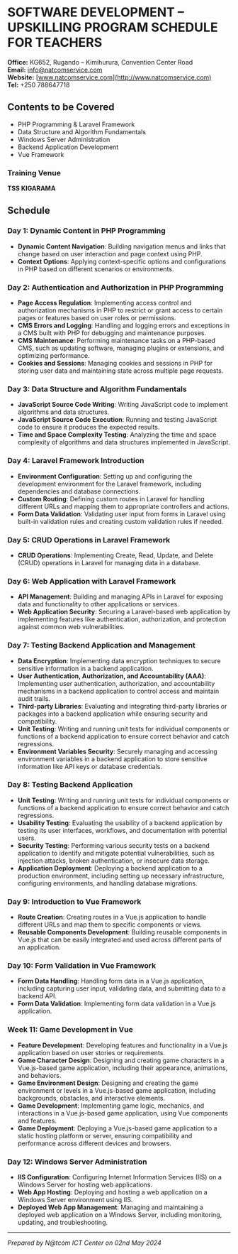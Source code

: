 # SOFTWARE DEVELOPMENT – UPSKILLING PROGRAM SCHEDULE FOR TEACHERS

**Office:** KG652, Rugando – Kimihurura, Convention Center Road  
**Email:** info@natcomservice.com  
**Website:** [www.natcomservice.com](http://www.natcomservice.com)  
**Tel:** +250 788647718

## Contents to be Covered
- PHP Programming & Laravel Framework
- Data Structure and Algorithm Fundamentals
- Windows Server Administration
- Backend Application Development
- Vue Framework

### Training Venue
**TSS KIGARAMA**

## Schedule

### Day 1: Dynamic Content in PHP Programming
- **Dynamic Content Navigation**: Building navigation menus and links that change based on user interaction and page context using PHP.
- **Context Options**: Applying context-specific options and configurations in PHP based on different scenarios or environments.

### Day 2: Authentication and Authorization in PHP Programming
- **Page Access Regulation**: Implementing access control and authorization mechanisms in PHP to restrict or grant access to certain pages or features based on user roles or permissions.
- **CMS Errors and Logging**: Handling and logging errors and exceptions in a CMS built with PHP for debugging and maintenance purposes.
- **CMS Maintenance**: Performing maintenance tasks on a PHP-based CMS, such as updating software, managing plugins or extensions, and optimizing performance.
- **Cookies and Sessions**: Managing cookies and sessions in PHP for storing user data and maintaining state across multiple page requests.

### Day 3: Data Structure and Algorithm Fundamentals
- **JavaScript Source Code Writing**: Writing JavaScript code to implement algorithms and data structures.
- **JavaScript Source Code Execution**: Running and testing JavaScript code to ensure it produces the expected results.
- **Time and Space Complexity Testing**: Analyzing the time and space complexity of algorithms and data structures implemented in JavaScript.

### Day 4: Laravel Framework Introduction
- **Environment Configuration**: Setting up and configuring the development environment for the Laravel framework, including dependencies and database connections.
- **Custom Routing**: Defining custom routes in Laravel for handling different URLs and mapping them to appropriate controllers and actions.
- **Form Data Validation**: Validating user input from forms in Laravel using built-in validation rules and creating custom validation rules if needed.

### Day 5: CRUD Operations in Laravel Framework
- **CRUD Operations**: Implementing Create, Read, Update, and Delete (CRUD) operations in Laravel for managing data in a database.

### Day 6: Web Application with Laravel Framework
- **API Management**: Building and managing APIs in Laravel for exposing data and functionality to other applications or services.
- **Web Application Security**: Securing a Laravel-based web application by implementing features like authentication, authorization, and protection against common web vulnerabilities.

### Day 7: Testing Backend Application and Management
- **Data Encryption**: Implementing data encryption techniques to secure sensitive information in a backend application.
- **User Authentication, Authorization, and Accountability (AAA)**: Implementing user authentication, authorization, and accountability mechanisms in a backend application to control access and maintain audit trails.
- **Third-party Libraries**: Evaluating and integrating third-party libraries or packages into a backend application while ensuring security and compatibility.
- **Unit Testing**: Writing and running unit tests for individual components or functions of a backend application to ensure correct behavior and catch regressions.
- **Environment Variables Security**: Securely managing and accessing environment variables in a backend application to store sensitive information like API keys or database credentials.

### Day 8: Testing Backend Application
- **Unit Testing**: Writing and running unit tests for individual components or functions of a backend application to ensure correct behavior and catch regressions.
- **Usability Testing**: Evaluating the usability of a backend application by testing its user interfaces, workflows, and documentation with potential users.
- **Security Testing**: Performing various security tests on a backend application to identify and mitigate potential vulnerabilities, such as injection attacks, broken authentication, or insecure data storage.
- **Application Deployment**: Deploying a backend application to a production environment, including setting up necessary infrastructure, configuring environments, and handling database migrations.

### Day 9: Introduction to Vue Framework
- **Route Creation**: Creating routes in a Vue.js application to handle different URLs and map them to specific components or views.
- **Reusable Components Development**: Building reusable components in Vue.js that can be easily integrated and used across different parts of an application.

### Day 10: Form Validation in Vue Framework
- **Form Data Handling**: Handling form data in a Vue.js application, including capturing user input, validating data, and submitting data to a backend API.
- **Form Data Validation**: Implementing form data validation in a Vue.js application.

### Week 11: Game Development in Vue
- **Feature Development**: Developing features and functionality in a Vue.js application based on user stories or requirements.
- **Game Character Design**: Designing and creating game characters in a Vue.js-based game application, including their appearance, animations, and behaviors.
- **Game Environment Design**: Designing and creating the game environment or levels in a Vue.js-based game application, including backgrounds, obstacles, and interactive elements.
- **Game Development**: Implementing game logic, mechanics, and interactions in a Vue.js-based game application, using Vue components and features.
- **Game Deployment**: Deploying a Vue.js-based game application to a static hosting platform or server, ensuring compatibility and performance across different devices and browsers.

### Day 12: Windows Server Administration
- **IIS Configuration**: Configuring Internet Information Services (IIS) on a Windows Server for hosting web applications.
- **Web App Hosting**: Deploying and hosting a web application on a Windows Server environment using IIS.
- **Deployed Web App Management**: Managing and maintaining a deployed web application on a Windows Server, including monitoring, updating, and troubleshooting.

---

*Prepared by N@tcom ICT Center on 02nd May 2024*
